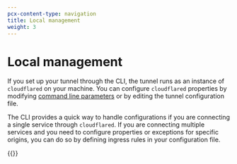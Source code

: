 ```yaml
---
pcx-content-type: navigation
title: Local management
weight: 3
---
```


# Local management

If you set up your tunnel through the CLI, the tunnel runs as an instance of `cloudflared` on your machine.  You can configure `cloudflared` properties by modifying [command line parameters](/cloudflare-one/connections/connect-apps/configuration/arguments/) or by editing the tunnel configuration file.

The CLI provides a quick way to handle configurations if you are connecting a single service through `cloudflared`. If you are connecting multiple services and you need to configure properties or exceptions for specific origins, you can do so by defining ingress rules in your configuration file.

{{<directory-listing>}}
